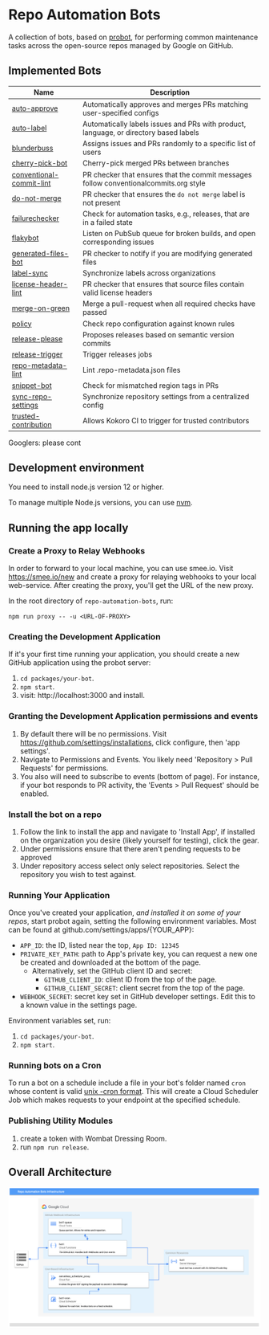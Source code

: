 # Repo Automation Bots

A collection of bots, based on [probot](https://github.com/probot/probot), for
performing common maintenance tasks across the open-source repos managed
by Google on GitHub.

## Implemented Bots

| Name | Description |
| ---- | ----------- |
| [auto-approve] | Automatically approves and merges PRs matching user-specified configs |
| [auto-label] | Automatically labels issues and PRs with product, language, or directory based labels |
| [blunderbuss] | Assigns issues and PRs randomly to a specific list of users |
| [cherry-pick-bot] | Cherry-pick merged PRs between branches |
| [conventional-commit-lint] | PR checker that ensures that the commit messages follow conventionalcommits.org style |
| [do-not-merge] | PR checker that ensures the `do not merge` label is not present |
| [failurechecker] | Check for automation tasks, e.g., releases, that are in a failed state |
| [flakybot] | Listen on PubSub queue for broken builds, and open corresponding issues |
| [generated-files-bot] | PR checker to notify if you are modifying generated files |
| [label-sync] | Synchronize labels across organizations |
| [license-header-lint] | PR checker that ensures that source files contain valid license headers |
| [merge-on-green] | Merge a pull-request when all required checks have passed |
| [policy] | Check repo configuration against known rules |
| [release-please] | Proposes releases based on semantic version commits |
| [release-trigger] | Trigger releases jobs |
| [repo-metadata-lint] | Lint .repo-metadata.json files |
| [snippet-bot] | Check for mismatched region tags in PRs |
| [sync-repo-settings] | Synchronize repository settings from a centralized config |
| [trusted-contribution] | Allows Kokoro CI to trigger for trusted contributors |

Googlers: please cont

## Development environment

You need to install node.js version 12 or higher.

To manage multiple Node.js versions, you can use
[nvm](https://github.com/nvm-sh/nvm).

## Running the app locally

### Create a Proxy to Relay Webhooks

In order to forward to your local machine, you can use smee.io. Visit
https://smee.io/new and create a proxy for relaying webhooks to your
local web-service. After creating the proxy, you'll get the URL of the
new proxy.

In the root directory of `repo-automation-bots`, run:

```
npm run proxy -- -u <URL-OF-PROXY>
```

### Creating the Development Application

If it's your first time running your application, you should create a new
GitHub application using the probot server:

1. `cd packages/your-bot`.
1. `npm start`.
1. visit:  http://localhost:3000 and install.

### Granting the Development Application permissions and events

1. By default there will be no permissions. Visit
   https://github.com/settings/installations, click configure, then 'app settings'.
1. Navigate to Permissions and Events. You likely need 'Repository > Pull Requests'
   for permissions.
1. You also will need to subscribe to events (bottom of page). For
   instance, if your bot responds to PR activity, the 'Events > Pull Request' should
   be enabled.


### Install the bot on a repo

1. Follow the link to install the app and navigate to 'Install App',
   if installed on the organization you desire (likely yourself for testing),
click the gear.
1. Under permissions ensure that there aren't pending requests to be approved
1. Under repository access select only select repositories. Select the
   repository you wish to test against.


### Running Your Application

Once you've created your application, _and installed it on some of your repos_,
start probot again, setting the following environment variables. Most can be found
at github.com/settings/apps/{YOUR_APP}:

* `APP_ID`: the ID, listed near the top, `App ID: 12345`
* `PRIVATE_KEY_PATH`: path to App's private key, you can request a new one be
   created and downloaded at the bottom of the page.
   * Alternatively, set the GitHub client ID and secret:
     * `GITHUB_CLIENT_ID`: client ID from the top of the page.
     * `GITHUB_CLIENT_SECRET`: client secret from the top of the page.
* `WEBHOOK_SECRET`: secret key set in GitHub developer settings. Edit this to a known value in the settings page.

Environment variables set, run:

1. `cd packages/your-bot`.
1. `npm start`.

### Running bots on a Cron

To run a bot on a schedule include a file in your bot's folder named `cron` whose
content is valid [unix -cron format](http://man7.org/linux/man-pages/man5/crontab.5.html).
This will create a Cloud Scheduler Job which makes requests to your endpoint
at the specified schedule.

### Publishing Utility Modules

1. create a token with Wombat Dressing Room.
2. run `npm run release`.

## Overall Architecture

![High Level Architecture](./architecture.png)

[auto-approve]: https://github.com/googleapis/repo-automation-bots/tree/main/packages/auto-approve
[auto-label]: https://github.com/googleapis/repo-automation-bots/tree/main/packages/auto-label
[blunderbuss]: https://github.com/googleapis/repo-automation-bots/tree/main/packages/blunderbuss
[cherry-pick-bot]: https://github.com/googleapis/repo-automation-bots/tree/main/packages/cherry-pick-bot
[conventional-commit-lint]: https://github.com/googleapis/repo-automation-bots/tree/main/packages/conventional-commit-lint
[do-not-merge]: https://github.com/googleapis/repo-automation-bots/tree/main/packages/do-not-merge
[generated-files-bot]: https://github.com/googleapis/repo-automation-bots/tree/main/packages/generated-files-bot
[license-header-lint]:  https://github.com/googleapis/repo-automation-bots/tree/main/packages/header-checker-lint
[policy]:  https://github.com/googleapis/repo-automation-bots/tree/main/packages/policy
[release-please]:  https://github.com/googleapis/repo-automation-bots/tree/main/packages/release-please
[release-trigger]:  https://github.com/googleapis/repo-automation-bots/tree/main/packages/release-trigger
[trusted-contribution]: https://github.com/googleapis/repo-automation-bots/tree/main/packages/trusted-contribution
[failurechecker]: https://github.com/googleapis/repo-automation-bots/tree/main/packages/failurechecker
[label-sync]: https://github.com/googleapis/repo-automation-bots/tree/main/packages/label-sync
[flakybot]: https://github.com/googleapis/repo-automation-bots/tree/main/packages/flakybot
[merge-on-green]: https://github.com/googleapis/repo-automation-bots/tree/main/packages/merge-on-green
[snippet-bot]: https://github.com/googleapis/repo-automation-bots/tree/main/packages/snippet-bot
[sync-repo-settings]: https://github.com/googleapis/repo-automation-bots/tree/main/packages/sync-repo-settings
[Wombat Dressing Room]: https://opensource.googleblog.com/2020/01/wombat-dressing-room-npm-publication_10.html
[repo-metadata-lint]: https://github.com/googleapis/repo-automation-bots/tree/main/packages/repo-metadata-lint
